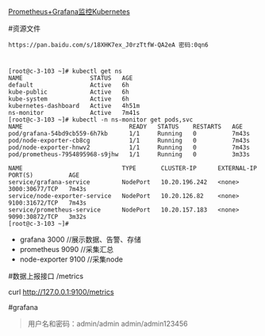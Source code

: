 
[Prometheus+Grafana监控Kubernetes](https://blog.csdn.net/shenhonglei1234/article/details/80503353)

#资源文件
```
https://pan.baidu.com/s/18XHK7ex_J0rzTtfW-QA2eA 密码:0qn6
```

#
```
[root@c-3-103 ~]# kubectl get ns
NAME                   STATUS   AGE
default                Active   6h
kube-public            Active   6h
kube-system            Active   6h
kubernetes-dashboard   Active   4h51m
ns-monitor             Active   7m41s
[root@c-3-103 ~]# kubectl -n ns-monitor get pods,svc
NAME                              READY   STATUS    RESTARTS   AGE
pod/grafana-54bd9cb559-6h7kb      1/1     Running   0          7m43s
pod/node-exporter-cb8cg           1/1     Running   0          7m43s
pod/node-exporter-hnwv2           1/1     Running   0          7m43s
pod/prometheus-7954895968-s9jhw   1/1     Running   0          3m33s

NAME                            TYPE       CLUSTER-IP      EXTERNAL-IP   PORT(S)          AGE
service/grafana-service         NodePort   10.20.196.242   <none>        3000:30677/TCP   7m43s
service/node-exporter-service   NodePort   10.20.126.82    <none>        9100:31672/TCP   7m43s
service/prometheus-service      NodePort   10.20.157.183   <none>        9090:30872/TCP   3m32s
[root@c-3-103 ~]# 
```

- grafana       3000   //展示数据、告警、存储
- prometheus    9090   //采集汇总
- node-exporter 9100   //采集node


#数据上报接口
/metrics

curl http://127.0.0.1:9100/metrics



#grafana
>用户名和密码：admin/admin
admin/admin123456